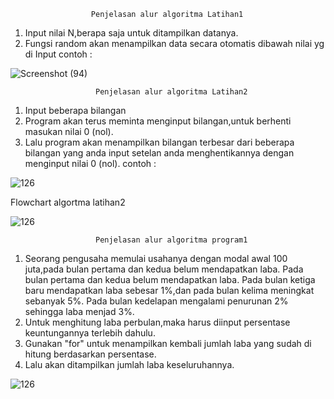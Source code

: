                       Penjelasan alur algoritma Latihan1
1.  Input nilai N,berapa saja untuk ditampilkan datanya.
2.  Fungsi random akan menampilkan data secara otomatis dibawah nilai yg di Input
contoh :

![Screenshot (94)](https://user-images.githubusercontent.com/57003140/68477736-c3019c00-0260-11ea-8656-d0a922a52f03.png)


              
              
                       Penjelasan alur algoritma Latihan2
1.  Input beberapa bilangan
2.  Program akan terus meminta menginput bilangan,untuk berhenti masukan nilai 0 (nol).
3.  Lalu program akan menampilkan bilangan terbesar dari beberapa bilangan yang anda input setelan anda menghentikannya dengan menginput nilai 0 (nol).
contoh :

![126](https://user-images.githubusercontent.com/57003140/68372235-0bdb2700-0173-11ea-8447-f9d492a97f90.png)

Flowchart algortma latihan2

![126](https://user-images.githubusercontent.com/57003140/68527963-c4de6480-031f-11ea-83e4-96f7b30f050e.png)




                       Penjelasan alur algoritma program1
 1. Seorang pengusaha memulai usahanya dengan modal awal 100 juta,pada bulan pertama dan kedua belum mendapatkan laba. Pada bulan pertama dan kedua belum mendapatkan laba. Pada bulan ketiga baru mendapatkan laba sebesar 1%,dan pada bulan kelima meningkat sebanyak 5%. Pada bulan kedelapan mengalami penurunan 2% sehingga laba menjad 3%.
 2. Untuk menghitung laba perbulan,maka harus diinput persentase keuntungannya terlebih dahulu.
 3. Gunakan "for" untuk menampilkan kembali jumlah laba yang sudah di hitung berdasarkan persentase.
 4. Lalu akan ditampilkan jumlah laba keseluruhannya.
 
 ![126](https://user-images.githubusercontent.com/57003140/68375414-64152780-0179-11ea-87ec-ee9ba58071d9.png)

